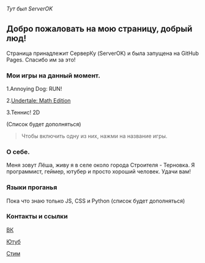 ###### Тут был ServerOK

## Добро пожаловать на мою страницу, добрый люд!

Страница принадлежит СерверКу (ServerOK) и была запущена на GitHub Pages. Спасибо им за это!
### Мои игры на данный момент.

1.Annoying Dog: RUN!

2.[Undertale: Math Edition](https://server-ok.github.io/UnderMath/)

3.Теннис! 2D

(Список будет дополняться)

>Чтобы включить одну из них, нажми на название игры.

### О себе.
Меня зовут Лёша, живу я в селе около города Строителя - Терновка. Я программист, геймер, ютубер и просто хороший человек. 
Удачи вам!

### Языки проганья
Пока что знаю только JS, CSS и Python (список будет дополняться)
### Контакты и ссылки

[ВК](https://vk.com/serverok2008)

[Ютуб](https://www.youtube.com/channel/UCAKbapy2TOjI9CgEI_5U9Pw)

[Стим](https://steamcommunity.com/id/Server_YouTube)
